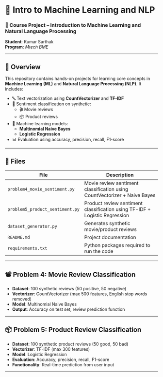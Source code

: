 # 📘 Intro to Machine Learning and NLP

### 🧠 Course Project – Introduction to Machine Learning and Natural Language Processing  
**Student**: Kumar Sarthak       
**Program**: *Mtech BME*  

---

## 🧠 Overview

This repository contains hands-on projects for learning core concepts in **Machine Learning (ML)** and **Natural Language Processing (NLP)**. It includes:

- 🔤 Text vectorization using **CountVectorizer** and **TF-IDF**
- 💬 Sentiment classification on synthetic:
  - 🎬 Movie reviews
  - 📦 Product reviews
- 🧠 Machine learning models:
  - **Multinomial Naive Bayes**
  - **Logistic Regression**
- 📊 Evaluation using accuracy, precision, recall, F1-score

---

## 📁 Files

| File | Description |
|------|-------------|
| `problem4_movie_sentiment.py` | Movie review sentiment classification using CountVectorizer + Naive Bayes |
| `problem5_product_sentiment.py` | Product review sentiment classification using TF-IDF + Logistic Regression |
| `dataset_generator.py` | Generates synthetic movie/product reviews |
| `README.md` | Project documentation |
| `requirements.txt` | Python packages required to run the code |

---

## 📽️ Problem 4: Movie Review Classification

- **Dataset**: 100 synthetic reviews (50 positive, 50 negative)
- **Vectorizer**: CountVectorizer (max 500 features, English stop words removed)
- **Model**: Multinomial Naive Bayes
- **Output**: Accuracy on test set, review prediction function

---

## 📦 Problem 5: Product Review Classification

- **Dataset**: 100 synthetic product reviews (50 good, 50 bad)
- **Vectorizer**: TF-IDF (max 300 features)
- **Model**: Logistic Regression
- **Evaluation**: Accuracy, precision, recall, F1-score
- **Functionality**: Real-time prediction from user input

---

